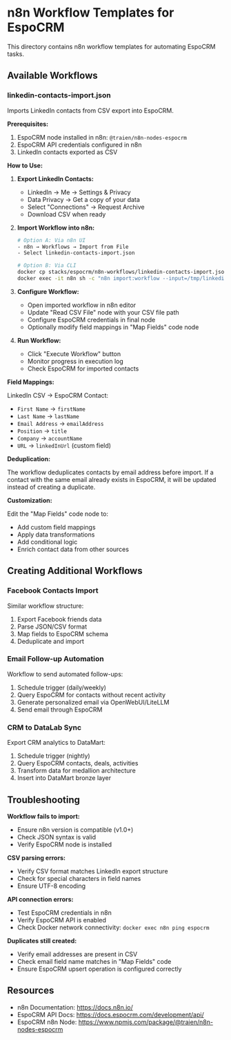 # n8n Workflow Templates for EspoCRM

This directory contains n8n workflow templates for automating EspoCRM tasks.

## Available Workflows

### linkedin-contacts-import.json

Imports LinkedIn contacts from CSV export into EspoCRM.

**Prerequisites:**
1. EspoCRM node installed in n8n: `@traien/n8n-nodes-espocrm`
2. EspoCRM API credentials configured in n8n
3. LinkedIn contacts exported as CSV

**How to Use:**

1. **Export LinkedIn Contacts:**
   - LinkedIn → Me → Settings & Privacy
   - Data Privacy → Get a copy of your data
   - Select "Connections" → Request Archive
   - Download CSV when ready

2. **Import Workflow into n8n:**
   ```bash
   # Option A: Via n8n UI
   - n8n → Workflows → Import from File
   - Select linkedin-contacts-import.json

   # Option B: Via CLI
   docker cp stacks/espocrm/n8n-workflows/linkedin-contacts-import.json n8n:/tmp/
   docker exec -it n8n sh -c "n8n import:workflow --input=/tmp/linkedin-contacts-import.json"
   ```

3. **Configure Workflow:**
   - Open imported workflow in n8n editor
   - Update "Read CSV File" node with your CSV file path
   - Configure EspoCRM credentials in final node
   - Optionally modify field mappings in "Map Fields" code node

4. **Run Workflow:**
   - Click "Execute Workflow" button
   - Monitor progress in execution log
   - Check EspoCRM for imported contacts

**Field Mappings:**

LinkedIn CSV → EspoCRM Contact:
- `First Name` → `firstName`
- `Last Name` → `lastName`
- `Email Address` → `emailAddress`
- `Position` → `title`
- `Company` → `accountName`
- `URL` → `linkedInUrl` (custom field)

**Deduplication:**

The workflow deduplicates contacts by email address before import. If a contact with the same email already exists in EspoCRM, it will be updated instead of creating a duplicate.

**Customization:**

Edit the "Map Fields" code node to:
- Add custom field mappings
- Apply data transformations
- Add conditional logic
- Enrich contact data from other sources

## Creating Additional Workflows

### Facebook Contacts Import

Similar workflow structure:
1. Export Facebook friends data
2. Parse JSON/CSV format
3. Map fields to EspoCRM schema
4. Deduplicate and import

### Email Follow-up Automation

Workflow to send automated follow-ups:
1. Schedule trigger (daily/weekly)
2. Query EspoCRM for contacts without recent activity
3. Generate personalized email via OpenWebUI/LiteLLM
4. Send email through EspoCRM

### CRM to DataLab Sync

Export CRM analytics to DataMart:
1. Schedule trigger (nightly)
2. Query EspoCRM contacts, deals, activities
3. Transform data for medallion architecture
4. Insert into DataMart bronze layer

## Troubleshooting

**Workflow fails to import:**
- Ensure n8n version is compatible (v1.0+)
- Check JSON syntax is valid
- Verify EspoCRM node is installed

**CSV parsing errors:**
- Verify CSV format matches LinkedIn export structure
- Check for special characters in field names
- Ensure UTF-8 encoding

**API connection errors:**
- Test EspoCRM credentials in n8n
- Verify EspoCRM API is enabled
- Check Docker network connectivity: `docker exec n8n ping espocrm`

**Duplicates still created:**
- Verify email addresses are present in CSV
- Check email field name matches in "Map Fields" code
- Ensure EspoCRM upsert operation is configured correctly

## Resources

- n8n Documentation: https://docs.n8n.io/
- EspoCRM API Docs: https://docs.espocrm.com/development/api/
- EspoCRM n8n Node: https://www.npmjs.com/package/@traien/n8n-nodes-espocrm
